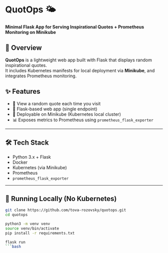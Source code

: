 # QuotOps 🌤️  
**Minimal Flask App for Serving Inspirational Quotes + Prometheus Monitoring on Minikube**

## 📖 Overview

**QuotOps** is a lightweight web app built with Flask that displays random inspirational quotes.  
It includes Kubernetes manifests for local deployment via **Minikube**, and integrates Prometheus monitoring.

## ✨ Features

- 🌈 View a random quote each time you visit  
- 🔧 Flask-based web app (single endpoint)  
- 🚢 Deployable on Minikube (Kubernetes local cluster)  
- 📊 Exposes metrics to Prometheus using `prometheus_flask_exporter`  

---

## 🛠️ Tech Stack

- Python 3.x + Flask  
- Docker  
- Kubernetes (via Minikube)  
- Prometheus  
- `prometheus_flask_exporter`  

---

## 🧪 Running Locally (No Kubernetes)

```bash
git clone https://github.com/tova-rozovsky/quotops.git
cd quotops

python3 -m venv venv
source venv/bin/activate
pip install -r requirements.txt

flask run
```bash



